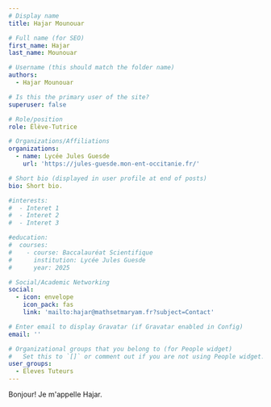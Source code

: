 ```yaml
---
# Display name
title: Hajar Mounouar

# Full name (for SEO)
first_name: Hajar
last_name: Mounouar

# Username (this should match the folder name)
authors:
  - Hajar Mounouar

# Is this the primary user of the site?
superuser: false

# Role/position
role: Élève-Tutrice

# Organizations/Affiliations
organizations:
  - name: Lycée Jules Guesde
    url: 'https://jules-guesde.mon-ent-occitanie.fr/'

# Short bio (displayed in user profile at end of posts)
bio: Short bio.

#interests:
#  - Interet 1
#  - Interet 2
#  - Interet 3

#education:
#  courses:
#    - course: Baccalauréat Scientifique
#      institution: Lycée Jules Guesde
#      year: 2025

# Social/Academic Networking
social:
  - icon: envelope
    icon_pack: fas
    link: 'mailto:hajar@mathsetmaryam.fr?subject=Contact'

# Enter email to display Gravatar (if Gravatar enabled in Config)
email: ''

# Organizational groups that you belong to (for People widget)
#   Set this to `[]` or comment out if you are not using People widget.
user_groups:
  - Eleves Tuteurs
---
```


Bonjour! Je m'appelle Hajar.